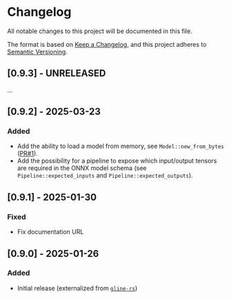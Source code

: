 # Changelog

All notable changes to this project will be documented in this file.

The format is based on [Keep a Changelog](https://keepachangelog.com/en/1.1.0/), and this project adheres to [Semantic Versioning](https://semver.org/spec/v2.0.0.html).


## [0.9.3] - UNRELEASED

...


## [0.9.2] - 2025-03-23

### Added

* Add the ability to load a model from memory, see `Model::new_from_bytes` ([PR#1](https://github.com/fbilhaut/orp/pull/1)).
* Add the possibility for a pipeline to expose which input/output tensors are required in the ONNX model schema (see `Pipeline::expected_inputs` and `Pipeline::expected_outputs`).


## [0.9.1] - 2025-01-30

### Fixed 

* Fix documentation URL

## [0.9.0] - 2025-01-26

### Added

* Initial release (externalized from [`gline-rs`](https://github.com/fbilhaut/gline-rs))
